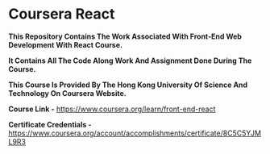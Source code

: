 # Coursera React

**This Repository Contains The Work Associated With Front-End Web Development With React Course.**

**It Contains All The Code Along Work And Assignment Done During The Course.**

**This Course Is Provided By The Hong Kong University Of Science And Technology On Coursera Website.**

**Course Link -** https://www.coursera.org/learn/front-end-react

**Certificate Credentials -** https://www.coursera.org/account/accomplishments/certificate/8C5C5YJML9R3
